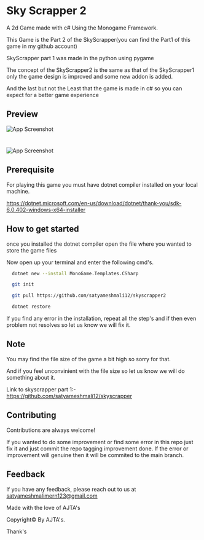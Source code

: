 
# Sky Scrapper 2

A 2d Game made with c# Using the Monogame Framework.

This Game is the Part 2 of the SkyScrapper(you can find the Part1
of this game in my github account) 

SkyScrapper part 1 was made in the python using pygame

The concept of the SkyScrapper2 is the same as that of the SkyScrapper1
only the game design is improved and some new addon is added.

And the last
but not the Least that the game is made in c# so you can expect for a
better game experience



## Preview

![App Screenshot](https://res.cloudinary.com/durvpwh8f/image/upload/v1666102813/Screenshot_128_1_tmigjn.png)


#
![App Screenshot](https://res.cloudinary.com/durvpwh8f/image/upload/v1666103012/Screenshot_129_1_tc6tlq.png)



## Prerequisite
For playing this game you must  have dotnet compiler installed on your local machine.


https://dotnet.microsoft.com/en-us/download/dotnet/thank-you/sdk-6.0.402-windows-x64-installer

## How to get started

once you installed the dotnet compiler open the file
 where you wanted to store the game files

Now open up your terminal and enter the following cmd's.

```bash
  dotnet new --install MonoGame.Templates.CSharp
```
```bash
  git init
```
```bash
  git pull https://github.com/satyameshmali12/skyscrapper2
```
```bash
  dotnet restore
```

If you find any error in the installation, repeat all the step's and
if then even problem not resolves so let us know we will fix it.

## Note
You may find the file size of the game a bit high so sorry for
that.

And if you feel unconvinient with the file size so let us know
we will do something about it.


Link to skyscrapper part 1:-https://github.com/satyameshmali12/skyscrapper


## Contributing

Contributions are always welcome!

If you wanted to do some improvement or find some error in this
repo just fix it and just commit the repo tagging improvement done.
If the error or improvement will genuine then it will be commited 
to the main branch.


## Feedback

If you have any feedback, please reach out to us at satyameshmalimern123@gmail.com

Made with the love of AJTA's

Copyright© By AJTA's.

Thank's
